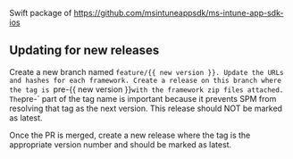 Swift package of https://github.com/msintuneappsdk/ms-intune-app-sdk-ios

## Updating for new releases

Create a new branch named `feature/{{ new version }}. Update the URLs and hashes for each framework. Create a release on this branch where the tag is `pre-{{ new version }}` with the framework zip files attached. The `pre-` part of the tag name is important because it prevents SPM from resolving that tag as the next version. This release should NOT be marked as latest.

Once the PR is merged, create a new release where the tag is the appropriate version number and should be marked as latest.
